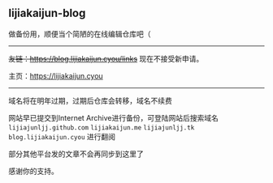 ## lijiakaijun-blog

做备份用，顺便当个简陋的在线编辑仓库吧（

---

~~友链：https://blog.lijiakaijun.cyou/links~~ 现在不接受新申请。

主页：https://lijiakaijun.cyou

---

域名将在明年过期，过期后仓库会转移，域名不续费

网站早已提交到Internet Archive进行备份，可登陆网站后搜索域名`lijiajunljj.github.com` `lijiakaijun.me` `lijiajunljj.tk` `blog.lijiakaijun.cyou` 进行翻阅

部分其他平台发的文章不会再同步到这里了

感谢你的支持。